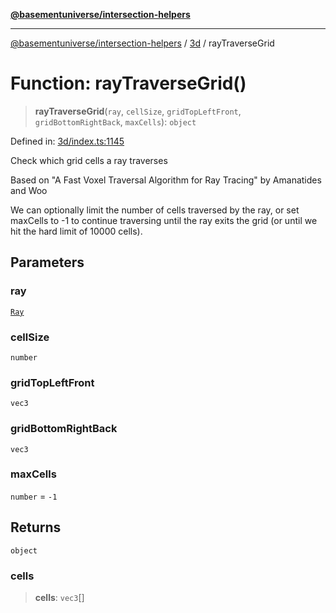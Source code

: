 [**@basementuniverse/intersection-helpers**](../../README.md)

***

[@basementuniverse/intersection-helpers](../../README.md) / [3d](../README.md) / rayTraverseGrid

# Function: rayTraverseGrid()

> **rayTraverseGrid**(`ray`, `cellSize`, `gridTopLeftFront`, `gridBottomRightBack`, `maxCells`): `object`

Defined in: [3d/index.ts:1145](https://github.com/basementuniverse/intersection-helpers/blob/3a364a58f0714fe52065b40529091d774e3a1a50/src/3d/index.ts#L1145)

Check which grid cells a ray traverses

Based on "A Fast Voxel Traversal Algorithm for Ray Tracing" by Amanatides
and Woo

We can optionally limit the number of cells traversed by the ray, or set
maxCells to -1 to continue traversing until the ray exits the grid (or until
we hit the hard limit of 10000 cells).

## Parameters

### ray

[`Ray`](../types/type-aliases/Ray.md)

### cellSize

`number`

### gridTopLeftFront

`vec3`

### gridBottomRightBack

`vec3`

### maxCells

`number` = `-1`

## Returns

`object`

### cells

> **cells**: `vec3`[]
